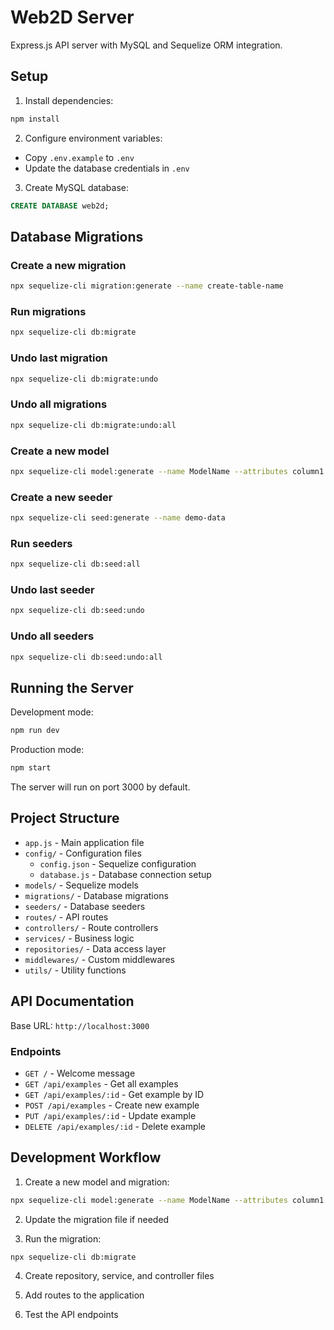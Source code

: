 # Web2D Server

Express.js API server with MySQL and Sequelize ORM integration.

## Setup

1. Install dependencies:
```bash
npm install
```

2. Configure environment variables:
- Copy `.env.example` to `.env`
- Update the database credentials in `.env`

3. Create MySQL database:
```sql
CREATE DATABASE web2d;
```

## Database Migrations

### Create a new migration
```bash
npx sequelize-cli migration:generate --name create-table-name
```

### Run migrations
```bash
npx sequelize-cli db:migrate
```

### Undo last migration
```bash
npx sequelize-cli db:migrate:undo
```

### Undo all migrations
```bash
npx sequelize-cli db:migrate:undo:all
```

### Create a new model
```bash
npx sequelize-cli model:generate --name ModelName --attributes column1:string,column2:integer
```

### Create a new seeder
```bash
npx sequelize-cli seed:generate --name demo-data
```

### Run seeders
```bash
npx sequelize-cli db:seed:all
```

### Undo last seeder
```bash
npx sequelize-cli db:seed:undo
```

### Undo all seeders
```bash
npx sequelize-cli db:seed:undo:all
```

## Running the Server

Development mode:
```bash
npm run dev
```

Production mode:
```bash
npm start
```

The server will run on port 3000 by default.

## Project Structure

- `app.js` - Main application file
- `config/` - Configuration files
  - `config.json` - Sequelize configuration
  - `database.js` - Database connection setup
- `models/` - Sequelize models
- `migrations/` - Database migrations
- `seeders/` - Database seeders
- `routes/` - API routes
- `controllers/` - Route controllers
- `services/` - Business logic
- `repositories/` - Data access layer
- `middlewares/` - Custom middlewares
- `utils/` - Utility functions

## API Documentation

Base URL: `http://localhost:3000`

### Endpoints

- `GET /` - Welcome message
- `GET /api/examples` - Get all examples
- `GET /api/examples/:id` - Get example by ID
- `POST /api/examples` - Create new example
- `PUT /api/examples/:id` - Update example
- `DELETE /api/examples/:id` - Delete example

## Development Workflow

1. Create a new model and migration:
```bash
npx sequelize-cli model:generate --name ModelName --attributes column1:string,column2:integer
```

2. Update the migration file if needed

3. Run the migration:
```bash
npx sequelize-cli db:migrate
```

4. Create repository, service, and controller files

5. Add routes to the application

6. Test the API endpoints 